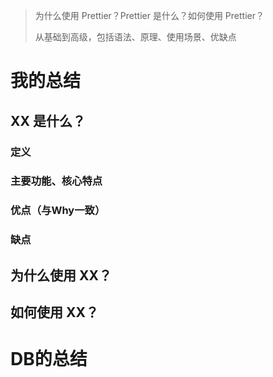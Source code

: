 >为什么使用 Prettier？Prettier 是什么？如何使用 Prettier？
>
>从基础到高级，包括语法、原理、使用场景、优缺点
>

# 我的总结
## XX 是什么？
### 定义

### 主要功能、核心特点

### 优点（与Why一致）

### 缺点

## 为什么使用 XX？



## 如何使用 XX？


# DB的总结

